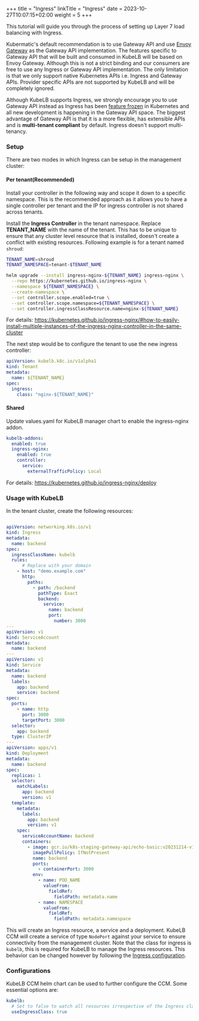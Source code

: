 +++
title = "Ingress"
linkTitle = "Ingress"
date = 2023-10-27T10:07:15+02:00
weight = 5
+++

This tutorial will guide you through the process of setting up Layer 7 load balancing with Ingress.

Kubermatic's default recommendation is to use Gateway API and use [Envoy Gateway](https://gateway.envoyproxy.io/) as the Gateway API implementation. The features specific to Gateway API that will be built and consumed in KubeLB will be based on Envoy Gateway. Although this is not a strict binding and our consumers are free to use any Ingress or Gateway API implementation. The only limitation is that we only support native Kubernetes APIs i.e. Ingress and Gateway APIs. Provider specific APIs are not supported by KubeLB and will be completely ignored.

Although KubeLB supports Ingress, we strongly encourage you to use Gateway API instead as Ingress has been [feature frozen](https://kubernetes.io/docs/concepts/services-networking/ingress/#:~:text=Note%3A-,Ingress%20is%20frozen,-.%20New%20features%20are) in Kubernetes and all new development is happening in the Gateway API space. The biggest advantage of Gateway API is that it is a more flexible, has extensible APIs and is **multi-tenant compliant** by default. Ingress doesn't support multi-tenancy.

### Setup

There are two modes in which Ingress can be setup in the management cluster:

#### Per tenant(Recommended)

Install your controller in the following way and scope it down to a specific namespace. This is the recommended approach as it allows you to have a single controller per tenant and the IP for ingress controller is not shared across tenants.

Install the **Ingress Controller** in the tenant namespace. Replace **TENANT_NAME** with the name of the tenant. This has to be unique to ensure that any cluster level resource that is installed, doesn't create a conflict with existing resources. Following example is for a tenant named `shroud`:

```sh
TENANT_NAME=shroud
TENANT_NAMESPACE=tenant-$TENANT_NAME

helm upgrade --install ingress-nginx-${TENANT_NAME} ingress-nginx \
  --repo https://kubernetes.github.io/ingress-nginx \
  --namespace ${TENANT_NAMESPACE} \
  --create-namespace \
  --set controller.scope.enabled=true \
  --set controller.scope.namespace=${TENANT_NAMESPACE} \
  --set controller.ingressClassResource.name=nginx-${TENANT_NAME}
```

For details: <https://kubernetes.github.io/ingress-nginx/#how-to-easily-install-multiple-instances-of-the-ingress-nginx-controller-in-the-same-cluster>

The next step would be to configure the tenant to use the new ingress controller:

```yaml
apiVersion: kubelb.k8c.io/v1alpha1
kind: Tenant
metadata:
  name: ${TENANT_NAME}
spec:
  ingress:
    class: "nginx-${TENANT_NAME}"
```

#### Shared

Update values.yaml for KubeLB manager chart to enable the ingress-nginx addon.

```yaml
kubelb-addons:
  enabled: true
  ingress-nginx:
    enabled: true
    controller:
      service:
        externalTrafficPolicy: Local
```

For details: <https://kubernetes.github.io/ingress-nginx/deploy>

### Usage with KubeLB

In the tenant cluster, create the following resources:

```yaml

apiVersion: networking.k8s.io/v1
kind: Ingress
metadata:
  name: backend
spec:
  ingressClassName: kubelb
  rules:
      # Replace with your domain
    - host: "demo.example.com"
      http:
        paths:
          - path: /backend
            pathType: Exact
            backend:
              service:
                name: backend
                port:
                  number: 3000
---
apiVersion: v1
kind: ServiceAccount
metadata:
  name: backend
---
apiVersion: v1
kind: Service
metadata:
  name: backend
  labels:
    app: backend
    service: backend
spec:
  ports:
    - name: http
      port: 3000
      targetPort: 3000
  selector:
    app: backend
  type: ClusterIP
---
apiVersion: apps/v1
kind: Deployment
metadata:
  name: backend
spec:
  replicas: 1
  selector:
    matchLabels:
      app: backend
      version: v1
  template:
    metadata:
      labels:
        app: backend
        version: v1
    spec:
      serviceAccountName: backend
      containers:
        - image: gcr.io/k8s-staging-gateway-api/echo-basic:v20231214-v1.0.0-140-gf544a46e
          imagePullPolicy: IfNotPresent
          name: backend
          ports:
            - containerPort: 3000
          env:
            - name: POD_NAME
              valueFrom:
                fieldRef:
                  fieldPath: metadata.name
            - name: NAMESPACE
              valueFrom:
                fieldRef:
                  fieldPath: metadata.namespace
```

This will create an Ingress resource, a service and a deployment. KubeLB CCM will create a service of type `NodePort` against your service to ensure connectivity from the management cluster. Note that the class for ingress is `kubelb`, this is required for KubeLB to manage the Ingress resources. This behavior can be changed however by following the [Ingress configuration](#configurations).

### Configurations

KubeLB CCM helm chart can be used to further configure the CCM. Some essential options are:

```yaml
kubelb:
  # Set to false to watch all resources irrespective of the Ingress class.
  useIngressClass: true
```
